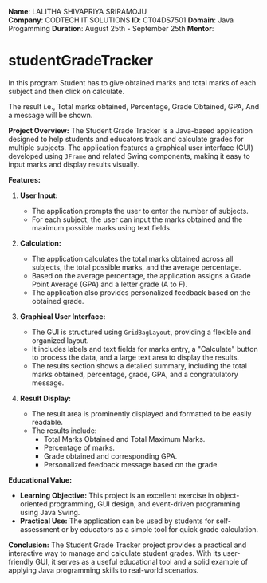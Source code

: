 **Name**: LALITHA SHIVAPRIYA SRIRAMOJU                                                    
**Company**: CODTECH IT SOLUTIONS
**ID**: CT04DS7501
**Domain**: Java Progamming
**Duration**: August 25th - September 25th
**Mentor**: 


# studentGradeTracker
In this program Student has to give obtained marks and total marks of each subject and then click on calculate.

The result i.e., Total marks obtained, Percentage, Grade Obtained, GPA, And a message will be shown.

**Project Overview:**
The Student Grade Tracker is a Java-based application designed to help students and educators track and calculate grades for multiple subjects. The application features a graphical user interface (GUI) developed using `JFrame` and related Swing components, making it easy to input marks and display results visually.

**Features:**
1. **User Input:**
   - The application prompts the user to enter the number of subjects.
   - For each subject, the user can input the marks obtained and the maximum possible marks using text fields.
  
2. **Calculation:**
   - The application calculates the total marks obtained across all subjects, the total possible marks, and the average percentage.
   - Based on the average percentage, the application assigns a Grade Point Average (GPA) and a letter grade (A to F).
   - The application also provides personalized feedback based on the obtained grade.

3. **Graphical User Interface:**
   - The GUI is structured using `GridBagLayout`, providing a flexible and organized layout.
   - It includes labels and text fields for marks entry, a "Calculate" button to process the data, and a large text area to display the results.
   - The results section shows a detailed summary, including the total marks obtained, percentage, grade, GPA, and a congratulatory message.

4. **Result Display:**
   - The result area is prominently displayed and formatted to be easily readable.
   - The results include:
     - Total Marks Obtained and Total Maximum Marks.
     - Percentage of marks.
     - Grade obtained and corresponding GPA.
     - Personalized feedback message based on the grade.

**Educational Value:**
- **Learning Objective:** This project is an excellent exercise in object-oriented programming, GUI design, and event-driven programming using Java Swing.
- **Practical Use:** The application can be used by students for self-assessment or by educators as a simple tool for quick grade calculation.

**Conclusion:**
The Student Grade Tracker project provides a practical and interactive way to manage and calculate student grades. With its user-friendly GUI, it serves as a useful educational tool and a solid example of applying Java programming skills to real-world scenarios.
